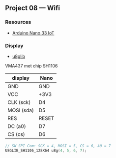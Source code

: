 ## Project 08 — Wifi

### Resources

 * [Arduino Nano 33 IoT](https://docs.arduino.cc/hardware/nano-33-iot)

### Display

 * [u8glib](https://github.com/olikraus/u8glib/wiki)

VMA437 met chip SH1106

| display | Nano |
| ------- | ---- |
| GND     | GND  |
| VCC     | +3V3 |
| CLK (sck) | D4 |
| MOSI (sda) | D5 |
| RES     | RESET |
| DC (a0) | D7   |
| CS (cs) | D6   |


```c
// SW SPI Com: SCK = 4, MOSI = 5, CS = 6, A0 = 7
U8GLIB_SH1106_128X64 u8g(4, 5, 6, 7);
```
